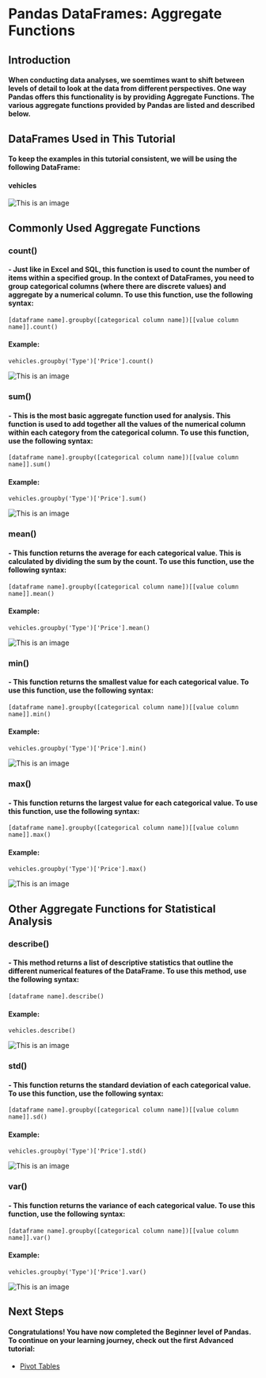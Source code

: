 # Pandas DataFrames: Aggregate Functions
## Introduction
#### When conducting data analyses, we soemtimes want to shift between levels of detail to look at the data from different perspectives. One way Pandas offers this functionality is by providing Aggregate Functions. The various aggregate functions provided by Pandas are listed and described below.
## DataFrames Used in This Tutorial
#### To keep the examples in this tutorial consistent, we will be using the following DataFrame:
#### vehicles
![This is an image](Pictures/vehicle_dataframe.png)
## Commonly Used Aggregate Functions
### count()
#### - Just like in Excel and SQL, this function is used to count the number of items within a specified group. In the context of DataFrames, you need to group categorical columns (where there are discrete values) and aggregate by a numerical column. To use this function, use the following syntax:
    [dataframe name].groupby([categorical column name])[[value column name]].count()
#### Example:
    vehicles.groupby('Type')['Price'].count()
![This is an image](Pictures/vehicle_count.png)
### sum()
#### - This is the most basic aggregate function used for analysis. This function is used to add together all the values of the numerical column within each category from the categorical column. To use this function, use the following syntax:
    [dataframe name].groupby([categorical column name])[[value column name]].sum()
#### Example:
    vehicles.groupby('Type')['Price'].sum()
![This is an image](Pictures/vehicle_sum.png)
### mean()
#### - This function returns the average for each categorical value. This is calculated by dividing the sum by the count. To use this function, use the following syntax:
    [dataframe name].groupby([categorical column name])[[value column name]].mean()
#### Example:
    vehicles.groupby('Type')['Price'].mean()
![This is an image](Pictures/vehicle_mean.png)
### min()
#### - This function returns the smallest value for each categorical value. To use this function, use the following syntax:
    [dataframe name].groupby([categorical column name])[[value column name]].min()
#### Example:
    vehicles.groupby('Type')['Price'].min()
![This is an image](Pictures/vehicle_min.png)
### max()
#### - This function returns the largest value for each categorical value. To use this function, use the following syntax:
    [dataframe name].groupby([categorical column name])[[value column name]].max()
#### Example:
    vehicles.groupby('Type')['Price'].max()
![This is an image](Pictures/vehicle_max.png)
## Other Aggregate Functions for Statistical Analysis
### describe()
#### - This method returns a list of descriptive statistics that outline the different numerical features of the DataFrame. To use this method, use the following syntax:
    [dataframe name].describe()
#### Example:
    vehicles.describe()
![This is an image](Pictures/vehicle_describe.png)
### std()
#### - This function returns the standard deviation of each categorical value. To use this function, use the following syntax:
    [dataframe name].groupby([categorical column name])[[value column name]].sd()
#### Example:
    vehicles.groupby('Type')['Price'].std()
![This is an image](Pictures/vehicle_std.png)
### var()
#### - This function returns the variance of each categorical value. To use this function, use the following syntax:
    [dataframe name].groupby([categorical column name])[[value column name]].var()
#### Example:
    vehicles.groupby('Type')['Price'].var()
![This is an image](Pictures/vehicle_var.png)

## Next Steps
#### Congratulations! You have now completed the Beginner level of Pandas. To continue on your learning journey, check out the first Advanced tutorial:
- [Pivot Tables](https://github.com/uvudataclub2022/UVU-2022-2023/blob/Data-Analytics/Data%20Manipulation/Tutorials/Pandas/Pivot%20Tables.md)

